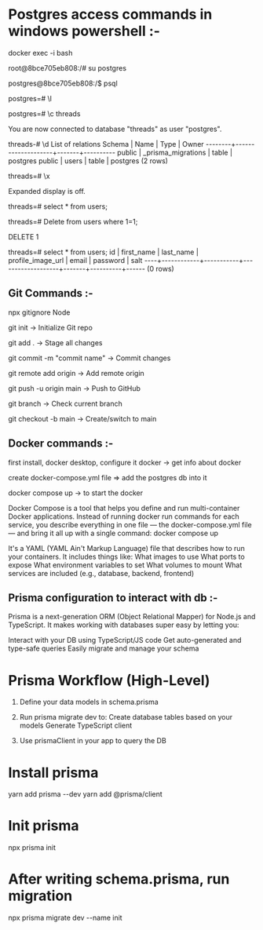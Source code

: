 

# Postgres access commands in windows powershell :- 

docker exec -i <dockername> bash

root@8bce705eb808:/# su postgres

postgres@8bce705eb808:/$ psql


postgres=# \l

postgres=# \c threads

You are now connected to database "threads" as user "postgres".


threads-# \d
               List of relations
 Schema |        Name        | Type  |  Owner
--------+--------------------+-------+----------
 public | _prisma_migrations | table | postgres
 public | users              | table | postgres
(2 rows)


threads=# \x

Expanded display is off.


threads=# select * from users;

threads=# Delete from users where 1=1;

DELETE 1

threads=# select * from users;
 id | first_name | last_name | profile_image_url | email | password | salt
----+------------+-----------+-------------------+-------+----------+------
(0 rows)



## Git Commands :-


npx gitignore Node

git init   -> Initialize Git repo

git add .  -> Stage all changes

git commit -m "commit name"   -> Commit changes

git remote add origin <url>   -> Add remote origin

git push -u origin main  -> Push to GitHub

git branch -> Check current branch

git checkout -b main -> Create/switch to main




## Docker commands :- 

first install, docker desktop, configure it
docker -> get info about docker

create docker-compose.yml file =>  add the postgres db into it

docker compose up   -> to start the docker

Docker Compose is a tool that helps you define and run multi-container Docker applications. Instead of running docker run commands for each service, you describe everything in one file — the docker-compose.yml file — and bring it all up with a single command:  docker compose up

It's a YAML (YAML Ain't Markup Language) file that describes how to run your containers. It includes things like:
What images to use
What ports to expose
What environment variables to set
What volumes to mount
What services are included (e.g., database, backend, frontend)



## Prisma configuration to interact with db :-


Prisma is a next-generation ORM (Object Relational Mapper) for Node.js and TypeScript. It makes working with databases super easy by letting you:

Interact with your DB using TypeScript/JS code
Get auto-generated and type-safe queries
Easily migrate and manage your schema

# Prisma Workflow (High-Level)

1. Define your data models in schema.prisma

2. Run prisma migrate dev to:
Create database tables based on your models
Generate TypeScript client

3. Use prismaClient in your app to query the DB


# Install prisma
yarn add prisma --dev
yarn add @prisma/client

# Init prisma
npx prisma init

# After writing schema.prisma, run migration
npx prisma migrate dev --name init



